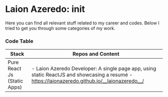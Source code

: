 # Laion Azeredo: init
Here you can find all relevant stuff related to my career and codes.
Below I tried to get you through some categories of my work.

### Code Table

|Stack|Repos and Content|
|---|---|
|Pure React Js (Static Apps)|- Laion Azeredo Developer: A single page app, using static ReactJS and showcasing a resumé - https://laionazeredo.github.io/__laionazeredo__/|
